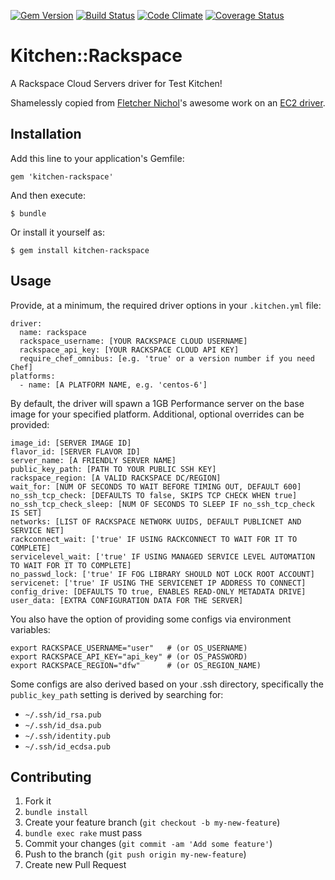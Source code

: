 [![Gem Version](https://img.shields.io/gem/v/kitchen-rackspace.svg)][gem]
[![Build Status](https://img.shields.io/travis/test-kitchen/kitchen-rackspace.svg)][travis]
[![Code Climate](https://img.shields.io/codeclimate/github/test-kitchen/kitchen-rackspace.svg)][codeclimate]
[![Coverage Status](https://img.shields.io/coveralls/test-kitchen/kitchen-rackspace.svg)][coveralls]

[gem]: https://rubygems.org/gems/kitchen-rackspace
[travis]: https://travis-ci.org/test-kitchen/kitchen-rackspace
[codeclimate]: https://codeclimate.com/github/test-kitchen/kitchen-rackspace
[coveralls]: https://coveralls.io/r/test-kitchen/kitchen-rackspace

Kitchen::Rackspace
==================

A Rackspace Cloud Servers driver for Test Kitchen!

Shamelessly copied from [Fletcher Nichol](https://github.com/fnichol)'s
awesome work on an [EC2 driver](https://github.com/opscode/kitchen-ec2).

Installation
------------

Add this line to your application's Gemfile:

    gem 'kitchen-rackspace'

And then execute:

    $ bundle

Or install it yourself as:

    $ gem install kitchen-rackspace

Usage
-----

Provide, at a minimum, the required driver options in your `.kitchen.yml` file:

    driver:
      name: rackspace
      rackspace_username: [YOUR RACKSPACE CLOUD USERNAME]
      rackspace_api_key: [YOUR RACKSPACE CLOUD API KEY]
      require_chef_omnibus: [e.g. 'true' or a version number if you need Chef]
    platforms:
      - name: [A PLATFORM NAME, e.g. 'centos-6']

By default, the driver will spawn a 1GB Performance server on the base image
for your specified platform. Additional, optional overrides can be provided:

    image_id: [SERVER IMAGE ID]
    flavor_id: [SERVER FLAVOR ID]
    server_name: [A FRIENDLY SERVER NAME]
    public_key_path: [PATH TO YOUR PUBLIC SSH KEY]
    rackspace_region: [A VALID RACKSPACE DC/REGION]
    wait_for: [NUM OF SECONDS TO WAIT BEFORE TIMING OUT, DEFAULT 600]
    no_ssh_tcp_check: [DEFAULTS TO false, SKIPS TCP CHECK WHEN true]
    no_ssh_tcp_check_sleep: [NUM OF SECONDS TO SLEEP IF no_ssh_tcp_check IS SET]
    networks: [LIST OF RACKSPACE NETWORK UUIDS, DEFAULT PUBLICNET AND SERVICE NET]
    rackconnect_wait: ['true' IF USING RACKCONNECT TO WAIT FOR IT TO COMPLETE]
    servicelevel_wait: ['true' IF USING MANAGED SERVICE LEVEL AUTOMATION TO WAIT FOR IT TO COMPLETE]
    no_passwd_lock: ['true' IF FOG LIBRARY SHOULD NOT LOCK ROOT ACCOUNT]
    servicenet: ['true' IF USING THE SERVICENET IP ADDRESS TO CONNECT]
    config_drive: [DEFAULTS TO true, ENABLES READ-ONLY METADATA DRIVE]
    user_data: [EXTRA CONFIGURATION DATA FOR THE SERVER]

You also have the option of providing some configs via environment variables:

    export RACKSPACE_USERNAME="user"   # (or OS_USERNAME)
    export RACKSPACE_API_KEY="api_key" # (or OS_PASSWORD)
    export RACKSPACE_REGION="dfw"      # (or OS_REGION_NAME)

Some configs are also derived based on your .ssh directory, specifically the
`public_key_path` setting is derived by searching for:
- `~/.ssh/id_rsa.pub`
- `~/.ssh/id_dsa.pub`
- `~/.ssh/identity.pub`
- `~/.ssh/id_ecdsa.pub`

Contributing
------------

1. Fork it
2. `bundle install`
3. Create your feature branch (`git checkout -b my-new-feature`)
4. `bundle exec rake` must pass
5. Commit your changes (`git commit -am 'Add some feature'`)
6. Push to the branch (`git push origin my-new-feature`)
7. Create new Pull Request
